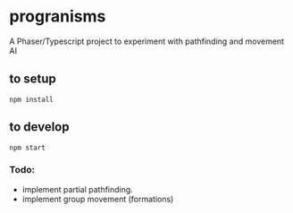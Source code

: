 # progranisms
A Phaser/Typescript project to experiment with pathfinding and movement AI

## to setup

    npm install
    
## to develop

    npm start

### Todo:

- implement partial pathfinding.
- implement group movement (formations)